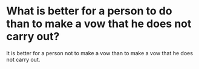 # What is better for a person to do than to make a vow that he does not carry out?

It is better for a person not to make a vow than to make a vow that he does not carry out.
